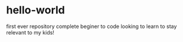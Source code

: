 # hello-world
first ever repository
complete beginer to code looking to learn to stay relevant to my kids!
